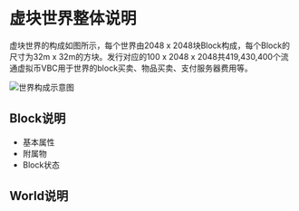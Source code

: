 # 虚块世界整体说明

虚块世界的构成如图所示，每个世界由2048 x 2048块Block构成，每个Block的尺寸为32m x 32m的方块。发行对应的100 x 2048 x 2048共419,430,400个流通虚拟币VBC用于世界的block买卖、物品买卖、支付服务器费用等。

![世界构成示意图](static/summary.png)



## Block说明

* 基本属性
* 附属物
* Block状态

## World说明


